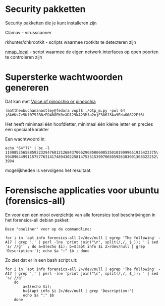 # Security pakketten

Security pakketten die je kunt installeren zijn

Clamav - virusscanner 

rkhunter/chkrootkit - scripts waarmee rootkits te detecteren zijn

<a href="https://github.com/MatthewBuchananAstley/nmap_local">nmap_local</a> - script waarmee de eigen netwerk interfaces op open poorten te controleren zijn


# Supersterke wachtwoorden genereren

Dat kan met <a href="https://github.com/MatthewBuchananAstley/vop">Voice of pinocchio or pinocchia</a>

    [matthewbuchananastley@fedora vop]$ ./otp_m.py -pwl 64 
    j8A#Ks7e5Kl075JB0zED408FK0eXD129kA23Mfa2njE38613Aa9Fda60822Ef6L

Het heeft minimaal één hoofdletter, minimaal één kleine letter en precies één speciaal karakter

Een wachtwoord in:

    echo "64^77" | bc -l
    11908525658859223294760121268437066290850060053501019099651935423375\
    59409644991157577631417489430225814753315399706505926303091308322252\
    3904

mogelijkheden is vervolgens het resultaat.


# Forensische applicaties voor ubuntu (forensics-all)

En voor een een mooi overzichtje van alle forensics tool beschrijvingen in het forensics-all debian pakket:

    Deze "oneliner" voor op de commandline:

    for i in `apt info forensics-all 2>/dev/null | egrep 'The following' -A17 | grep ',' | perl -lne 'print join("\n", split(/,/, $_)); ' | sed 's/ //g'` ; do a=$(echo $i); b=$(apt info $i 2>/dev/null | grep 'Description:'); echo $a ":" $b ; done   


Zo ziet dat er in een bash script uit:

    for i in `apt info forensics-all 2>/dev/null | egrep 'The following' -A17 | grep ',' | perl -lne 'print join("\n", split(/,/, $_)); ' | sed 's/ //g'` 
        do 
            a=$(echo $i); 
            b=$(apt info $i 2>/dev/null | grep 'Description:')
            echo $a ":" $b 
        done


